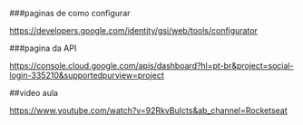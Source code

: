 
###paginas de como configurar

https://developers.google.com/identity/gsi/web/tools/configurator

###pagina da API

https://console.cloud.google.com/apis/dashboard?hl=pt-br&project=social-login-335210&supportedpurview=project

##video aula

https://www.youtube.com/watch?v=92RkvBuIcts&ab_channel=Rocketseat